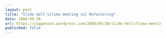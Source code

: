 ```yaml
---
layout: post
title: "Slide dell’ultimo meeting sul Refactoring"
date: 2008-09-20
url: https://juggenova.wordpress.com/2008/09/20/slide-dellultimo-meeting-sul-refactoring/
published: false 
---
```


